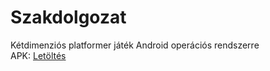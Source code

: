 # Szakdolgozat
Kétdimenziós platformer játék Android operációs rendszerre\
APK: [Letöltés](https://users.iit.uni-miskolc.hu/~kelemen4/szakdolgozat.apk)
